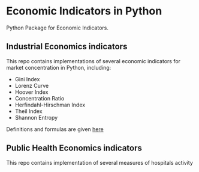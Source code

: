 # Economic Indicators in Python

Python Package for Economic Indicators.

## Industrial Economics indicators

This repo contains implementations of several economic indicators for market concentration in Python, including:
- Gini Index
- Lorenz Curve
- Hoover Index
- Concentration Ratio
- Herfindahl-Hirschman Index
- Theil Index
- Shannon Entropy

 Definitions and formulas are given [here](docs/INDUSTRIAL_ECONOMICS_INDICATORS.md)

 ## Public Health Economics indicators

 This repo contains implementation of several measures of hospitals activity
 
